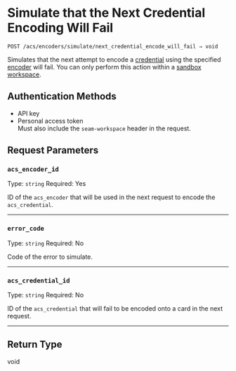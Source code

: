 # Simulate that the Next Credential Encoding Will Fail

```
POST /acs/encoders/simulate/next_credential_encode_will_fail ⇒ void
```

Simulates that the next attempt to encode a [credential](../../../../capability-guides/access-systems/managing-credentials.md) using the specified [encoder](../../../../capability-guides/access-systems/working-with-card-encoders-and-scanners/README.md) will fail. You can only perform this action within a [sandbox workspace](../../../../core-concepts/workspaces/README.md#sandbox-workspaces).

## Authentication Methods

- API key
- Personal access token
  <br>Must also include the `seam-workspace` header in the request.

## Request Parameters

### `acs_encoder_id`

Type: `string`
Required: Yes

ID of the `acs_encoder` that will be used in the next request to encode the `acs_credential`.

***

### `error_code`

Type: `string`
Required: No

Code of the error to simulate.

***

### `acs_credential_id`

Type: `string`
Required: No

ID of the `acs_credential` that will fail to be encoded onto a card in the next request.

***

## Return Type

void

